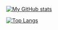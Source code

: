 [![My GitHub stats](https://github-readme-stats.vercel.app/api?username=redii&show_icons=true&theme=github_dark&hide=issues&count_private=true&hide_border=true)](https://github.com/anuraghazra/github-readme-stats)

[![Top Langs](https://github-readme-stats.vercel.app/api/top-langs/?username=redii&layout=compact&theme=github_dark&hide_border=true)](https://github.com/anuraghazra/github-readme-stats)
